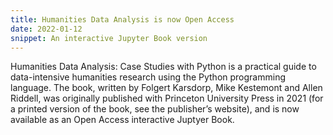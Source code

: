 ```yaml
---
title: Humanities Data Analysis is now Open Access
date: 2022-01-12
snippet: An interactive Jupyter Book version
---
```


Humanities Data Analysis: Case Studies with Python is a practical guide to data-intensive
humanities research using the Python programming language. The book, written by Folgert
Karsdorp, Mike Kestemont and Allen Riddell, was originally published with Princeton
University Press in 2021 (for a printed version of the book, see the publisher’s website),
and is now available as an Open Access interactive Juptyer Book. 
